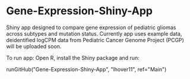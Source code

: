 # Gene-Expression-Shiny-App

Shiny app designed to compare gene expression of pediatric gliomas across subtypes and mutation status.  Currently app uses example data,
deidentified logCPM data from Pediatric Cancer Genome Project (PCGP) will be uploaded soon. 

To run app:
Open R, install the Shiny package and run:

runGitHub("Gene-Expression-Shiny-App", "lhover11", ref="Main")
